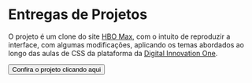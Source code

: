 # Entregas de Projetos

<p>O projeto é um clone do site <a href="https://www.hbomax.com/br/pt">HBO Max</a>, com o intuito de reproduzir a interface, com algumas modificações, aplicando os temas abordados ao longo das aulas de CSS da plataforma da <a href="https://dio.me">Digital Innovation One</a>.<br>
</p><a href='https://clonesitehbomax.netlify.app/'><button>Confira o projeto clicando aqui</button></a>

